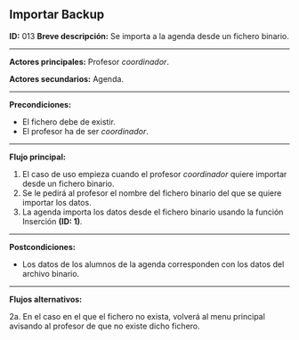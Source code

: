 ## Importar Backup
**ID:** 013
**Breve descripción:** Se importa a la agenda desde un fichero binario.

___

**Actores principales:** Profesor *coordinador*.

**Actores secundarios:** Agenda.
___

**Precondiciones:**

 * El fichero debe de existir.
 * El profesor ha de ser *coordinador*.
___

**Flujo principal:**

 1. El caso de uso empieza cuando el profesor *coordinador* quiere importar desde un fichero binario.
 2. Se le pedirá al profesor el nombre del fichero binario del que se quiere importar los datos.
 3. La agenda importa los datos desde el fichero binario usando la función Inserción **(ID: 1)**.
___

**Postcondiciones:**

 * Los datos de los alumnos de la agenda corresponden con los datos del archivo binario.
___

**Flujos alternativos:**

 2a. En el caso en el que el fichero no exista, volverá al menu principal avisando al profesor de que no existe dicho fichero.
